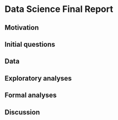 Data Science Final Report
================

Motivation
----------

Initial questions
-----------------

Data
----

Exploratory analyses
--------------------

Formal analyses
---------------

Discussion
----------
